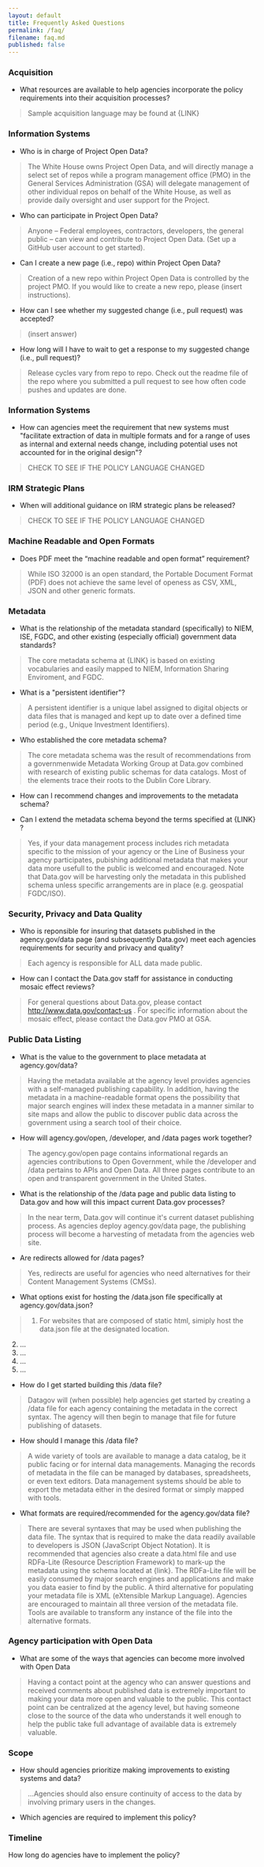 ```yaml
---
layout: default
title: Frequently Asked Questions
permalink: /faq/
filename: faq.md
published: false
---
```


### Acquisition

* What resources are available to help agencies incorporate the policy requirements into their acquisition processes?  
> Sample acquisition language may be found at {LINK}

### Information Systems

* Who is in charge of Project Open Data?  
> The White House owns Project Open Data, and will directly manage a select set of repos while a program management office (PMO) in the General Services Administration (GSA) will delegate management of other individual repos on behalf of the White House, as well as provide daily oversight and user support for the Project.

* Who can participate in Project Open Data?  
> Anyone – Federal employees, contractors, developers, the general public – can view and contribute to Project Open Data. (Set up a GitHub user account to get started).

* Can I create a new page (i.e., repo) within Project Open Data?
> Creation of a new repo within Project Open Data is controlled by the project PMO. If you would like to create a new repo, please (insert instructions).

* How can I see whether my suggested change (i.e., pull request) was accepted?
> (insert answer)

* How long will I have to wait to get a response to my suggested change (i.e., pull request)?
> Release cycles vary from repo to repo. Check out the readme file of the repo where you submitted a pull request to see how often code pushes and updates are done. 

### Information Systems

* How can agencies meet the requirement that new systems must "facilitate extraction of data in multiple formats and for a range of uses as internal and external needs change, including potential uses not accounted for in the original design"?
> CHECK TO SEE IF THE POLICY LANGUAGE CHANGED
 
### IRM Strategic Plans
 
* When will additional guidance on IRM strategic plans be released?
> CHECK TO SEE IF THE POLICY LANGUAGE CHANGED
 
### Machine Readable and Open Formats

* Does PDF meet the “machine readable and open format” requirement?
> While ISO 32000 is an open standard, the Portable Document Format (PDF) does not achieve the same level of openess as CSV, XML, JSON and other generic formats.

### Metadata

* What is the relationship of the metadata standard (specifically) to NIEM, ISE, FGDC, and other existing (especially official) government data standards?
> The core metadata schema at {LINK} is based on existing vocabularies and easily mapped to NIEM, Information Sharing Enviroment, and FGDC.

* What is a "persistent identifier"?
> A persistent identifier is a unique label assigned to digital objects or data files that is managed and kept up to date over a defined time period (e.g., Unique Investment Identifiers).

* Who established the core metadata schema?
> The core metadata schema was the result of recommendations from a governmenwide Metadata Working Group at Data.gov combined with research of existing public schemas for data catalogs.  Most of the elements trace their roots to the Dublin Core Library.
 
* How can I recommend changes and improvements to the metadata schema?

* Can I extend the metadata schema beyond the terms specified at {LINK} ?
> Yes, if your data management process includes rich metadata specific to the mission of your agency or the Line of Business your agency participates, pubishing additional metadata that makes your data more usefull to the public is welcomed and encouraged.  Note that Data.gov will be harvesting only the metadata in this published schema unless specific arrangements are in place (e.g. geospatial FGDC/ISO).
 

### Security, Privacy and Data Quality

* Who is reponsible for insuring that datasets published in the agency.gov/data page (and subsequently Data.gov) meet each agencies requirements for security and privacy and quality?
> Each agency is responsible for ALL data made public.
 
* How can I contact the Data.gov staff for assistance in conducting mosaic effect reviews?
> For general questions about Data.gov, please contact http://www.data.gov/contact-us . For specific information about the mosaic effect, please contact the Data.gov PMO at GSA.


### Public Data Listing

* What is the value to the government to place metadata at agency.gov/data?
> Having the metadata available at the agency level provides agencies with a self-managed publishing capability.  In addition, having the metadata in a machine-readable format opens the possibility that major search engines will index these metadata in a manner similar to site maps and allow the public to discover public data across the government using a search tool of their choice.

* How will agency.gov/open, /developer, and /data pages work together?
> The agency.gov/open page contains informational regards an agencies contributions to Open Government, while the /developer and /data pertains to APIs and Open Data. All three pages contribute to an open and transparent government in the United States.

* What is the relationship of the /data page and public data listing to Data.gov and how will this impact current Data.gov processes?
> In the near term, Data.gov will continue it's current dataset publishing process.  As agencies deploy agency.gov/data page, the publishing process will become a harvesting of metadata from the agencies web site.

* Are redirects allowed for /data pages?
> Yes, redirects are useful for agencies who need alternatives for their Content Management Systems (CMSs).
 
* What options exist for hosting the /data.json file specifically at agency.gov/data.json?  
> 1. For websites that are composed of static html, simiply host the data.json file at the designated location.  
2. ...
3. ...
4. ...
5. ...
 
* How do I get started building this /data file?
> Datagov will (when possible) help agencies get started by creating a /data file for each agency containing the metadata in the correct syntax.  The agency will then begin to manage that file for future publishing of datasets.
  
* How should I manage this /data file?
> A wide variety of tools are available to manage a data catalog, be it public facing or for internal data managements.  Managing the records of metadata in the file can be managed by databases, spreadsheets, or even text editors.  Data management systems should be able to export the metadata either in the desired format or simply mapped with tools.
 
* What formats are required/recommended for the agency.gov/data file?
> There are several syntaxes that may be used when publishing the data file.  The syntax that is required to make the data readily available to developers is JSON (JavaScript Object Notation).  It is recommended that agencies also create a data.html file and use RDFa-Lite (Resource Description Framework) to mark-up the metadata using the schema located at {link}.  The RDFa-Lite file will be easily consumed by major search engines and applications and make you data easier to find by the public.  A third alternative for populating your metadata file is XML (eXtensible Markup Language).  Agencies are encouraged to maintain all three version of the metadata file.  Tools are available to transform any instance of the file into the alternative formats.
 
 

### Agency participation with Open Data

* What are some of the ways that agencies can become more involved with Open Data
> Having a contact point at the agency who can answer questions and received comments about published data is extremely important to making your data more open and valuable to the public.  This contact point can be centralized at the agency level, but having someone close to the source of the data who understands it well enough to help the public take full advantage of available data is extremely valuable.

### Scope 

* How should agencies prioritize making improvements to existing systems and data?
> ...Agencies should also ensure continuity of access to the data by involving primary users in the changes.

* Which agencies are required to implement this policy?

### Timeline
How long do agencies have to implement the policy?
